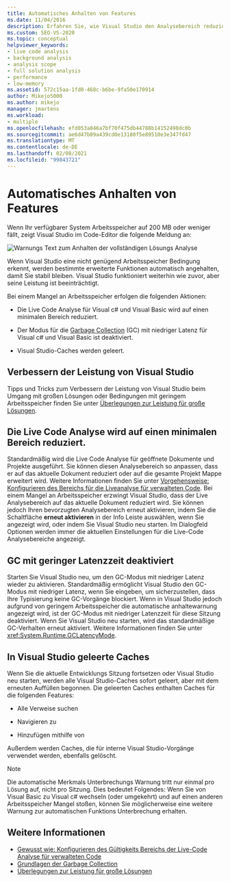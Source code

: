 ```yaml
---
title: Automatisches Anhalten von Features
ms.date: 11/04/2016
description: Erfahren Sie, wie Visual Studio den Analysebereich reduziert, Garbage Collection Modus mit niedriger Latenz deaktiviert und Caches leert, wenn der Systemspeicher begrenzt ist.
ms.custom: SEO-VS-2020
ms.topic: conceptual
helpviewer_keywords:
- live code analysis
- background analysis
- analysis scope
- full solution analysis
- performance
- low-memory
ms.assetid: 572c15aa-1fd0-468c-b6be-9fa50e170914
author: Mikejo5000
ms.author: mikejo
manager: jmartens
ms.workload:
- multiple
ms.openlocfilehash: efd053a846a7bf70f475db44788b14152498dc0b
ms.sourcegitcommit: ae6d47b09a439cd0e13180f5e89510e3e347fd47
ms.translationtype: MT
ms.contentlocale: de-DE
ms.lasthandoff: 02/08/2021
ms.locfileid: "99843721"
---
```

# <a name="automatic-feature-suspension"></a>Automatisches Anhalten von Features

Wenn Ihr verfügbarer System Arbeitsspeicher auf 200 MB oder weniger fällt, zeigt Visual Studio im Code-Editor die folgende Meldung an:

![Warnungs Text zum Anhalten der vollständigen Lösungs Analyse](../code-quality/media/fsa_alert.png)

Wenn Visual Studio eine nicht genügend Arbeitsspeicher Bedingung erkennt, werden bestimmte erweiterte Funktionen automatisch angehalten, damit Sie stabil bleiben. Visual Studio funktioniert weiterhin wie zuvor, aber seine Leistung ist beeinträchtigt.

Bei einem Mangel an Arbeitsspeicher erfolgen die folgenden Aktionen:

- Die Live Code Analyse für Visual c# und Visual Basic wird auf einen minimalen Bereich reduziert.

- Der Modus für die [Garbage Collection](/dotnet/standard/garbage-collection/index) (GC) mit niedriger Latenz für Visual c# und Visual Basic ist deaktiviert.

- Visual Studio-Caches werden geleert.

## <a name="improve-visual-studio-performance"></a>Verbessern der Leistung von Visual Studio

Tipps und Tricks zum Verbessern der Leistung von Visual Studio beim Umgang mit großen Lösungen oder Bedingungen mit geringem Arbeitsspeicher finden Sie unter [Überlegungen zur Leistung für große Lösungen](https://github.com/dotnet/roslyn/blob/master/docs/wiki/Performance-considerations-for-large-solutions.md).

## <a name="live-code-analysis-is-reduced-to-minimal-scope"></a>Die Live Code Analyse wird auf einen minimalen Bereich reduziert.

Standardmäßig wird die Live Code Analyse für geöffnete Dokumente und Projekte ausgeführt. Sie können diesen Analysebereich so anpassen, dass er auf das aktuelle Dokument reduziert oder auf die gesamte Projekt Mappe erweitert wird. Weitere Informationen finden Sie unter [Vorgehensweise: Konfigurieren des Bereichs für die Liveanalyse für verwalteten Code](./configure-live-code-analysis-scope-managed-code.md). Bei einem Mangel an Arbeitsspeicher erzwingt Visual Studio, dass der Live Analysebereich auf das aktuelle Dokument reduziert wird. Sie können jedoch Ihren bevorzugten Analysebereich erneut aktivieren, indem Sie die Schaltfläche **erneut aktivieren** in der Info Leiste auswählen, wenn Sie angezeigt wird, oder indem Sie Visual Studio neu starten. Im Dialogfeld Optionen werden immer die aktuellen Einstellungen für die Live-Code Analysebereiche angezeigt.

## <a name="gc-low-latency-disabled"></a>GC mit geringer Latenzzeit deaktiviert

Starten Sie Visual Studio neu, um den GC-Modus mit niedriger Latenz wieder zu aktivieren. Standardmäßig ermöglicht Visual Studio den GC-Modus mit niedriger Latenz, wenn Sie eingeben, um sicherzustellen, dass Ihre Typisierung keine GC-Vorgänge blockiert. Wenn in Visual Studio jedoch aufgrund von geringem Arbeitsspeicher die automatische anhaltewarnung angezeigt wird, ist der GC-Modus mit niedriger Latenzzeit für diese Sitzung deaktiviert. Wenn Sie Visual Studio neu starten, wird das standardmäßige GC-Verhalten erneut aktiviert. Weitere Informationen finden Sie unter <xref:System.Runtime.GCLatencyMode>.

## <a name="visual-studio-caches-flushed"></a>In Visual Studio geleerte Caches

Wenn Sie die aktuelle Entwicklungs Sitzung fortsetzen oder Visual Studio neu starten, werden alle Visual Studio-Caches sofort geleert, aber mit dem erneuten Auffüllen begonnen. Die geleerten Caches enthalten Caches für die folgenden Features:

- Alle Verweise suchen

- Navigieren zu

- Hinzufügen mithilfe von

Außerdem werden Caches, die für interne Visual Studio-Vorgänge verwendet werden, ebenfalls gelöscht.

> [!NOTE]
> Die automatische Merkmals Unterbrechungs Warnung tritt nur einmal pro Lösung auf, nicht pro Sitzung. Dies bedeutet Folgendes: Wenn Sie von Visual Basic zu Visual c# wechseln (oder umgekehrt) und auf einen anderen Arbeitsspeicher Mangel stoßen, können Sie möglicherweise eine weitere Warnung zur automatischen Funktions Unterbrechung erhalten.

## <a name="see-also"></a>Weitere Informationen

- [Gewusst wie: Konfigurieren des Gültigkeits Bereichs der Live-Code Analyse für verwalteten Code](./configure-live-code-analysis-scope-managed-code.md)
- [Grundlagen der Garbage Collection](/dotnet/standard/garbage-collection/fundamentals)
- [Überlegungen zur Leistung für große Lösungen](https://github.com/dotnet/roslyn/blob/master/docs/wiki/Performance-considerations-for-large-solutions.md)
